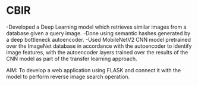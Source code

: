 # CBIR

-Developed a Deep Learning model which retrieves similar images from a database given a query image.
-Done using semantic hashes generated by a deep bottleneck autoencoder.
-Used MobileNetV2 CNN model pretrained over the ImageNet database in accordance with the autoencoder to identify image features, with the autoencoder layers trained over the results of the CNN model as part of the transfer learning approach.

AIM: To develop a web application using FLASK and connect it with the model to perform reverse image search operation.
